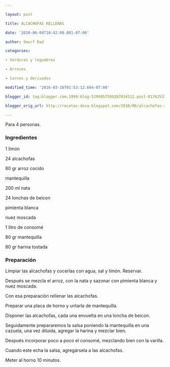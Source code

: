```yaml
---

layout: post

title: ALCACHOFAS RELLENAS

date: '2010-06-04T10:42:00.001-07:00'

author: Smurf Dad

categories:

- Verduras y legumbres

- Arroces

- Carnes y derivados

modified_time: '2016-03-16T01:53:12.664-07:00'

blogger_id: tag:blogger.com,1999:blog-5299957599287034512.post-8176253389504904467

blogger_orig_url: http://recetas-desa.blogspot.com/2010/06/alcachofas-rellenas.html

---
```


Para 4 personas.

<h3>Ingredientes</h3>

1 limón

24 alcachofas

80 gr arroz cocido

mantequilla

200 ml nata

24 lonchas de beicon

pimienta blanca

nuez moscada

1 litro de consomé

80 gr mantequilla

80 gr harina tostada

<h3>Preparación</h3>

Limpiar las alcachofas y cocerlas con agua, sal y limón. Reservar.

Después se mezcla el arroz, con la nata y sazonar con pimienta blanca y nuez moscada.

Con esa preparación rellenar las alcachofas.

Preparar una placa de horno y untarla de mantequilla.

Disponer las alcachofas, cada una envuelta en una loncha de beicon.

Seguidamente prepararemos la salsa poniendo la mantequilla en una cazuela, una vez diluida, agregar la harina y mezclar bien.

Después incorporar poco a poco el consomé, mezclando bien con la varilla.

Cuando este echa la salsa, agregársela a las alcachofas.

Meter al horno 10 minutos.
